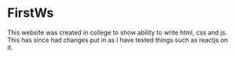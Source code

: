 # FirstWs


This website was created in college to show ability to write html, css and js. This has since had changes put in as I have tested things such as reactjs on it.
